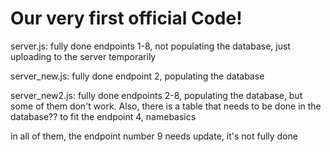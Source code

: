 # Our very first official Code!

server.js: fully done endpoints 1-8, not populating the database, just uploading to the server temporarily

server_new.js: fully done endpoint 2, populating the database

server_new2.js: fully done endpoints 2-8, populating the database, but some of them don't work. Also, there is a table that needs to be done in the database?? to fit the endpoint 4, namebasics

in all of them, the endpoint number 9 needs update, it's not fully done
